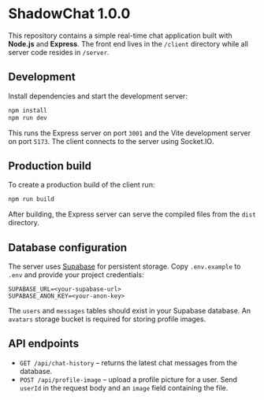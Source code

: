 # ShadowChat 1.0.0

This repository contains a simple real-time chat application built with **Node.js** and **Express**. The front end lives in the `/client` directory while all server code resides in `/server`.

## Development

Install dependencies and start the development server:

```bash
npm install
npm run dev
```

This runs the Express server on port `3001` and the Vite development server on port `5173`. The client connects to the server using Socket.IO.

## Production build

To create a production build of the client run:

```bash
npm run build
```

After building, the Express server can serve the compiled files from the `dist` directory.

## Database configuration

The server uses [Supabase](https://supabase.com) for persistent storage. Copy `.env.example` to `.env` and provide your project credentials:

```
SUPABASE_URL=<your-supabase-url>
SUPABASE_ANON_KEY=<your-anon-key>
```

The `users` and `messages` tables should exist in your Supabase database. An `avatars` storage bucket is required for storing profile images.

## API endpoints

- `GET /api/chat-history` – returns the latest chat messages from the database.
- `POST /api/profile-image` – upload a profile picture for a user. Send `userId` in the request body and an `image` field containing the file.

